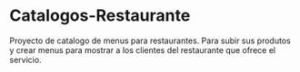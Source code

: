 # Catalogos-Restaurante
Proyecto de catalogo de menus para restaurantes. Para subir sus produtos y crear menus para mostrar a los clientes del restaurante que ofrece el servicio.
